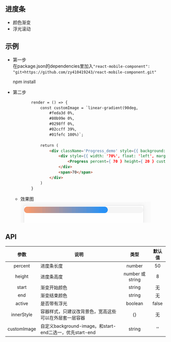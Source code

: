 ## 进度条
- 颜色渐变
- 浮光滚动

## 示例

* 第一步  
在package.json的dependencies里加入``` "react-mobile-component": "git+https://github.com/zy410419243/react-mobile-component.git" ```  

    npm install  

* 第二步
    ``` html
            render = () => {
                const customImage = `linear-gradient(90deg, 
                    #feda3d 0%, 
                    #80b99e 0%, 
                    #0298ff 0%, 
                    #02ccff 39%, 
                    #01fefc 100%)`;

                return (
                    <div className='Progress_demo' style={{ background: '#ccc', height: document.documentElement.clientHeight }}>
                        <div style={{ width: '70%', float: 'left', marginRight: 15 }}>
                            <Progress percent={ 70 } height={ 20 } customImage={ customImage } innerStyle={{ background: 'rgba(255, 255, 255, 0.4)' }} active />
                        </div>
                        <span>70</span>
                    </div>
                )
            }
    ``` 
    
    * 效果图  
    ![img](./demo_img/demo.gif)

## API
| 参数 | 说明 | 类型 | 默认值 |
| :------: | ----- | :------: | :------: |
| percent | 进度条长度 | number | 50 |
| height | 进度条高度 | number 或 string | 8 |
| start | 渐变开始颜色 | string | 无 |
| end | 渐变结束颜色 | string | 无 |
| active | 是否带有浮光 | boolean | false |
| innerStyle | 容器样式，只建议改背景色，宽高这些可以在外层套一层容器 | {} | 无 |
| customImage | 自定义background-image。和start-end二选一，优先start-end | string | '' |
